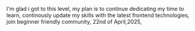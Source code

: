 I'm glad i got to this level, 
my plan is to continue dedicating my time to learn,
continously update my skills with the latest frontend technologies,
join beginner friendly community,
22nd of April,2025,

